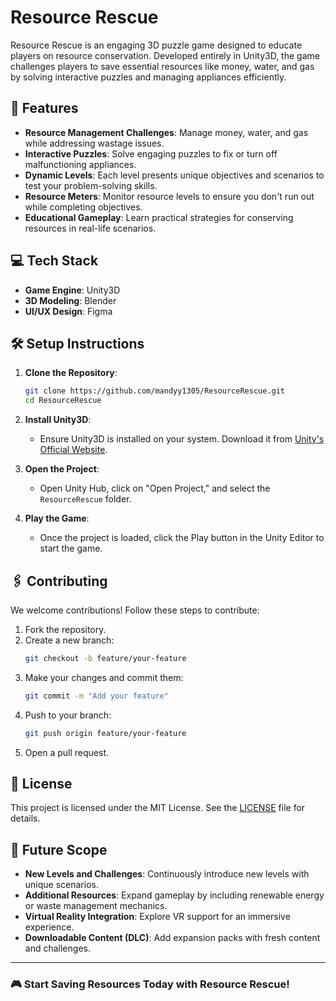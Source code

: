 # Resource Rescue

Resource Rescue is an engaging 3D puzzle game designed to educate players on resource conservation. Developed entirely in Unity3D, the game challenges players to save essential resources like money, water, and gas by solving interactive puzzles and managing appliances efficiently.

## 🚀 Features

- **Resource Management Challenges**: Manage money, water, and gas while addressing wastage issues.
- **Interactive Puzzles**: Solve engaging puzzles to fix or turn off malfunctioning appliances.
- **Dynamic Levels**: Each level presents unique objectives and scenarios to test your problem-solving skills.
- **Resource Meters**: Monitor resource levels to ensure you don't run out while completing objectives.
- **Educational Gameplay**: Learn practical strategies for conserving resources in real-life scenarios.

## 💻 Tech Stack

- **Game Engine**: Unity3D
- **3D Modeling**: Blender
- **UI/UX Design**: Figma

## 🛠️ Setup Instructions

1. **Clone the Repository**:
   ```bash
   git clone https://github.com/mandyy1305/ResourceRescue.git
   cd ResourceRescue
   ```

2. **Install Unity3D**:
   - Ensure Unity3D is installed on your system. Download it from [Unity's Official Website](https://unity.com/).

3. **Open the Project**:
   - Open Unity Hub, click on "Open Project," and select the `ResourceRescue` folder.

4. **Play the Game**:
   - Once the project is loaded, click the Play button in the Unity Editor to start the game.

## 🖇️ Contributing

We welcome contributions! Follow these steps to contribute:

1. Fork the repository.
2. Create a new branch:
   ```bash
   git checkout -b feature/your-feature
   ```
3. Make your changes and commit them:
   ```bash
   git commit -m "Add your feature"
   ```
4. Push to your branch:
   ```bash
   git push origin feature/your-feature
   ```
5. Open a pull request.

## 📜 License

This project is licensed under the MIT License. See the [LICENSE](LICENSE) file for details.

## 🌟 Future Scope

- **New Levels and Challenges**: Continuously introduce new levels with unique scenarios.
- **Additional Resources**: Expand gameplay by including renewable energy or waste management mechanics.
- **Virtual Reality Integration**: Explore VR support for an immersive experience.
- **Downloadable Content (DLC)**: Add expansion packs with fresh content and challenges.

---

### 🎮 Start Saving Resources Today with Resource Rescue!

